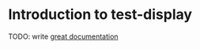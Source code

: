 # Introduction to test-display

TODO: write [great documentation](http://jacobian.org/writing/what-to-write/)
